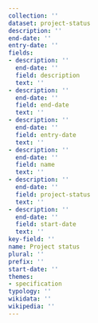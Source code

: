 ```yaml
---
collection: ''
dataset: project-status
description: ''
end-date: ''
entry-date: ''
fields:
- description: ''
  end-date: ''
  field: description
  text: ''
- description: ''
  end-date: ''
  field: end-date
  text: ''
- description: ''
  end-date: ''
  field: entry-date
  text: ''
- description: ''
  end-date: ''
  field: name
  text: ''
- description: ''
  end-date: ''
  field: project-status
  text: ''
- description: ''
  end-date: ''
  field: start-date
  text: ''
key-field: ''
name: Project status
plural: ''
prefix: ''
start-date: ''
themes:
- specification
typology: ''
wikidata: ''
wikipedia: ''
---
```

